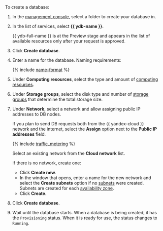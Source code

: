 To create a database:

1. In the [management console](https://console.cloud.yandex.com), select a folder to create your database in.

1. In the list of services, select **{{ ydb-name }}**.

    {{ ydb-full-name }} is at the Preview stage and appears in the list of available resources only after your request is approved.

1. Click **Create database**.

1. Enter a name for the database. Naming requirements:

    {% include [name-format](../name-format.md) %}

1. Under **Computing resources**, select the type and amount of [computing resources](../../managed-ydb/concepts/resources.md#resource-presets).

1. Under **Storage groups**, select the disk type and number of [storage groups](../../managed-ydb/concepts/resources.md#storage-groups) that determine the total storage size.

1. Under **Network**, select a network and allow assigning public IP addresses to DB nodes.

   If you plan to send DB requests both from the {{ yandex-cloud }} network and the internet, select the **Assign** option next to the **Public IP addresses** field.

   {% include  [traffic_metering](../../managed-ydb/_includes/traffic_metering.md) %}

   Select an existing network from the **Cloud network** list.

   If there is no network, create one:
   * Click **Create new**.
   * In the window that opens, enter a name for the new network and select the **Create subnets** option if no [subnets](../../vpc/concepts/network.md#subnet) were created. Subnets are created for each [availability zone](../../overview/concepts/geo-scope.md).
   * Click **Create**.

1. Click **Create database**.

1. Wait until the database starts. When a database is being created, it has the `Provisioning` status. When it is ready for use, the status changes to `Running`.

